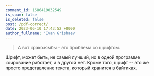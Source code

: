 ```yaml
---
comment_id: 1686419032549
is_spam: false
is_deleted: false
post: /pdf-correct/
date: 2023-06-10 17:43:52 +0000
author_fullname: 'Ivan Grishaev'
---
```


> А вот кракозямбы - это проблема со шрифтом.

Шрифт, может быть, не самый лучший, но в одной программе коирование работает, а в другой нет. Кроме того, шрифт -- это же просто представление текста, который хранится в байтиках.

